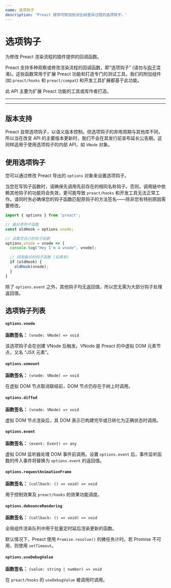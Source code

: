 ```yaml
---
name: 选项钩子
description: 'Preact 提供可附加到对比树差异过程的选项钩子。'
---
```


# 选项钩子

为修改 Preact 渲染流程的插件提供的回调函数。

Preact 支持多种观察或修改渲染流程的回调函数，即“选项钩子” (请勿与[钩子](https://preactjs.com/guide/v10/hooks)混淆)。这些函数常用于扩展 Preact 功能和打造专门的测试工具。我们的附加组件 (如 `preact/hooks` 和 `preact/compat`) 和开发工具扩展都基于此功能。

此 API 主要为扩展 Preact 功能的工具或库作者打造。

---

<div><toc></toc></div>

---

## 版本支持

Preact 自带选项钩子，以语义版本控制。但选项钩子的弃用周期与其他库不同，所以当在改变 API 的主要版本更新时，我们不会在其发行前宣布延长公告期。这同样适用于使用选项钩子的内部 API，如 `VNode` 对象。

## 使用选项钩子

您可以通过修改 Preact 导出的 `options` 对象来设置选项钩子。

当您在写钩子函数时，请确保先调用先前存在的相同名称钩子。否则，调用链中依赖其他钩子的功能将会失效，更可能导致 `preact/hooks` 和开发工具无法正常工作。请同时务必确保您的钩子函数匹配原钩子的方法签名——除非您有特别原因需要修改。

```js
import { options } from 'preact';

// 备份原钩子函数
const oldHook = options.vnode;

// 设置您自己的钩子函数
options.vnode = vnode => {
  console.log("Hey I'm a vnode", vnode);

  // 调用备份的钩子函数 (如果有)
  if (oldHook) {
    oldHook(vnode);
  }
}
```

除了 `options.event` 之外，其他钩子均无返回值，所以您无需为大部分钩子处理返回值。

## 选项钩子列表

#### `options.vnode`

**函数签名：** `(vnode: VNode) => void`

该选项钩子会在创建 VNode 后触发。VNode 是 Preact 的中虚拟 DOM 元素节点，又名 “JSX 元素”。

#### `options.unmount`

**函数签名：** `(vnode: VNode) => void`

在虚拟 DOM 节点取消联结前，DOM 节点仍存在于树上时调用。

#### `options.diffed`

**函数签名：** `(vnode: VNode) => void`

虚拟 DOM 节点渲染后，其 DOM 表示已构建完毕或已转化为正确状态时调用。

#### `options.event`

**函数签名：** `(event: Event) => any`

虚拟 DOM 监听器处理 DOM 事件前调用。设置 `options.event` 后，事件监听函数的传入事件将替换为 `options.event` 的返回值。

#### `options.requestAnimationFrame`

**函数签名：** `(callback: () => void) => void`

用于控制效果及 `preact/hooks` 的效果功能调度。

#### `options.debounceRendering`

**函数签名：** `(callback: () => void) => void`

全局组件渲染队列中用于批量定时延后渲染更新的函数。

默认情况下，Preact 使用 `Promise.resolve()` 的微任务计时。若 Promise 不可用，则使用 `setTimeout`。

#### `options.useDebugValue`

**函数签名：** `(value: string | number) => void`

在 `preact/hooks` 的 `useDebugValue` 被调用时调用。
